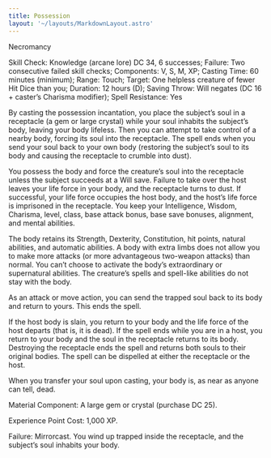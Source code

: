 ```yaml
---
title: Possession
layout: '~/layouts/MarkdownLayout.astro'
---
```

Necromancy

Skill Check: Knowledge (arcane lore) DC 34, 6 successes; Failure: Two
consecutive failed skill checks; Components: V, S, M, XP; Casting Time: 60
minutes (minimum); Range: Touch; Target: One helpless creature of fewer Hit
Dice than you; Duration: 12 hours (D); Saving Throw: Will negates (DC 16 +
caster’s Charisma modifier); Spell Resistance: Yes

By casting the possession incantation, you place the subject’s soul in a
receptacle (a gem or large crystal) while your soul inhabits the subject’s
body, leaving your body lifeless. Then you can attempt to take control of a
nearby body, forcing its soul into the receptacle. The spell ends when you
send your soul back to your own body (restoring the subject’s soul to its body
and causing the receptacle to crumble into dust).

You possess the body and force the creature’s soul into the receptacle unless
the subject succeeds at a Will save. Failure to take over the host leaves your
life force in your body, and the receptacle turns to dust. If successful, your
life force occupies the host body, and the host’s life force is imprisoned in
the receptacle. You keep your Intelligence, Wisdom, Charisma, level, class,
base attack bonus, base save bonuses, alignment, and mental abilities.

The body retains its Strength, Dexterity, Constitution, hit points, natural
abilities, and automatic abilities. A body with extra limbs does not allow you
to make more attacks (or more advantageous two-weapon attacks) than normal.
You can’t choose to activate the body’s extraordinary or supernatural
abilities. The creature’s spells and spell-like abilities do not stay with the
body.

As an attack or move action, you can send the trapped soul back to its body
and return to yours. This ends the spell.

If the host body is slain, you return to your body and the life force of the
host departs (that is, it is dead). If the spell ends while you are in a host,
you return to your body and the soul in the receptacle returns to its body.
Destroying the receptacle ends the spell and returns both souls to their
original bodies. The spell can be dispelled at either the receptacle or the
host.

When you transfer your soul upon casting, your body is, as near as anyone can
tell, dead.

Material Component: A large gem or crystal (purchase DC 25).

Experience Point Cost: 1,000 XP.

Failure: Mirrorcast. You wind up trapped inside the receptacle, and the
subject’s soul inhabits your body.

